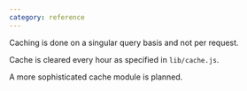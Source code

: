 ```yaml
---
category: reference
---
```


Caching is done on a singular query basis and not per request.

Cache is cleared every hour as specified in `lib/cache.js`.

A more sophisticated cache module is planned.